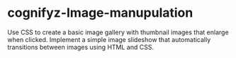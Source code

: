 # cognifyz-Image-manupulation
 Use CSS to create a basic image gallery with thumbnail images that enlarge when clicked.  Implement a simple image slideshow that automatically transitions between images using HTML and CSS.
